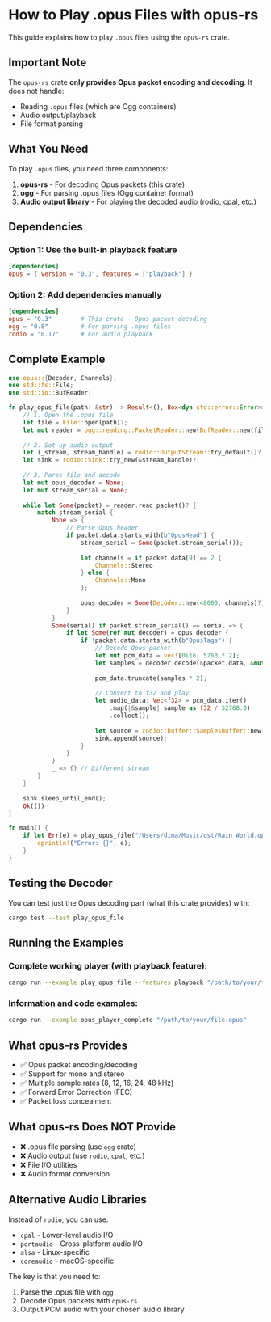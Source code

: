 # How to Play .opus Files with opus-rs

This guide explains how to play `.opus` files using the `opus-rs` crate.

## Important Note

The `opus-rs` crate **only provides Opus packet encoding and decoding**. It does not handle:
- Reading `.opus` files (which are Ogg containers)
- Audio output/playback
- File format parsing

## What You Need

To play `.opus` files, you need three components:

1. **opus-rs** - For decoding Opus packets (this crate)
2. **ogg** - For parsing .opus files (Ogg container format)
3. **Audio output library** - For playing the decoded audio (rodio, cpal, etc.)

## Dependencies

### Option 1: Use the built-in playback feature

```toml
[dependencies]
opus = { version = "0.3", features = ["playback"] }
```

### Option 2: Add dependencies manually

```toml
[dependencies]
opus = "0.3"        # This crate - Opus packet decoding
ogg = "0.8"         # For parsing .opus files
rodio = "0.17"      # For audio playback
```

## Complete Example

```rust
use opus::{Decoder, Channels};
use std::fs::File;
use std::io::BufReader;

fn play_opus_file(path: &str) -> Result<(), Box<dyn std::error::Error>> {
    // 1. Open the .opus file
    let file = File::open(path)?;
    let mut reader = ogg::reading::PacketReader::new(BufReader::new(file));
    
    // 2. Set up audio output
    let (_stream, stream_handle) = rodio::OutputStream::try_default()?;
    let sink = rodio::Sink::try_new(&stream_handle)?;
    
    // 3. Parse file and decode
    let mut opus_decoder = None;
    let mut stream_serial = None;
    
    while let Some(packet) = reader.read_packet()? {
        match stream_serial {
            None => {
                // Parse Opus header
                if packet.data.starts_with(b"OpusHead") {
                    stream_serial = Some(packet.stream_serial());
                    
                    let channels = if packet.data[9] == 2 { 
                        Channels::Stereo 
                    } else { 
                        Channels::Mono 
                    };
                    
                    opus_decoder = Some(Decoder::new(48000, channels)?);
                }
            }
            Some(serial) if packet.stream_serial() == serial => {
                if let Some(ref mut decoder) = opus_decoder {
                    if !packet.data.starts_with(b"OpusTags") {
                        // Decode Opus packet
                        let mut pcm_data = vec![0i16; 5760 * 2];
                        let samples = decoder.decode(&packet.data, &mut pcm_data, false)?;
                        
                        pcm_data.truncate(samples * 2);
                        
                        // Convert to f32 and play
                        let audio_data: Vec<f32> = pcm_data.iter()
                            .map(|&sample| sample as f32 / 32768.0)
                            .collect();
                        
                        let source = rodio::buffer::SamplesBuffer::new(2, 48000, audio_data);
                        sink.append(source);
                    }
                }
            }
            _ => {} // Different stream
        }
    }
    
    sink.sleep_until_end();
    Ok(())
}

fn main() {
    if let Err(e) = play_opus_file("/Users/dima/Music/ost/Rain World.opus") {
        eprintln!("Error: {}", e);
    }
}
```

## Testing the Decoder

You can test just the Opus decoding part (what this crate provides) with:

```bash
cargo test --test play_opus_file
```

## Running the Examples

### Complete working player (with playback feature):
```bash
cargo run --example play_opus_file --features playback "/path/to/your/file.opus"
```

### Information and code examples:
```bash
cargo run --example opus_player_complete "/path/to/your/file.opus"
```

## What opus-rs Provides

- ✅ Opus packet encoding/decoding
- ✅ Support for mono and stereo
- ✅ Multiple sample rates (8, 12, 16, 24, 48 kHz)
- ✅ Forward Error Correction (FEC)
- ✅ Packet loss concealment

## What opus-rs Does NOT Provide

- ❌ .opus file parsing (use `ogg` crate)
- ❌ Audio output (use `rodio`, `cpal`, etc.)
- ❌ File I/O utilities
- ❌ Audio format conversion

## Alternative Audio Libraries

Instead of `rodio`, you can use:
- `cpal` - Lower-level audio I/O
- `portaudio` - Cross-platform audio I/O
- `alsa` - Linux-specific
- `coreaudio` - macOS-specific

The key is that you need to:
1. Parse the .opus file with `ogg`
2. Decode Opus packets with `opus-rs`
3. Output PCM audio with your chosen audio library